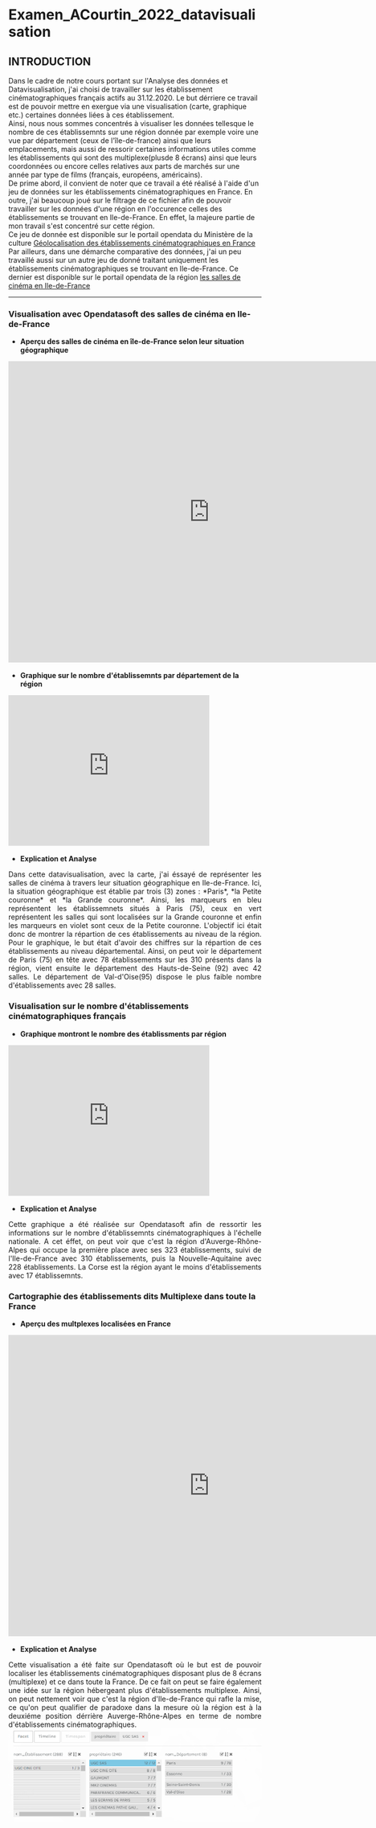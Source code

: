 # Examen_ACourtin_2022_datavisualisation

## INTRODUCTION

Dans le cadre de notre cours portant sur l'Analyse des données et Datavisualisation, j'ai choisi de travailler sur les établissement cinématographiques français actifs au 31.12.2020. Le but dérriere ce travail est de pouvoir mettre en exergue via une visualisation (carte, graphique etc.) certaines données liées à ces établissement.   
Ainsi, nous nous sommes concentrés à visualiser les données tellesque le nombre de ces établissemnts sur une région donnée par exemple voire une vue par département (ceux de l'île-de-france) ainsi que leurs emplacements, mais aussi de ressorir certaines informations utiles comme les établissements qui sont des multiplexe(plusde 8 écrans) ainsi que leurs coordonnées ou encore celles relatives aux parts de marchés sur une année par type de films (français, européens, américains).   
De prime abord, il convient de noter que ce travail a été réalisé à l'aide d'un jeu de données sur les établissements cinématographiques en France. En outre, j'ai beaucoup joué sur le filtrage de ce fichier afin de pouvoir travailler sur les données d'une région en l'occurence celles des établissements se trouvant en Ile-de-France. En effet, la majeure partie de mon travail s'est concentré sur cette région.  
Ce jeu de donnée est disponible sur le portail opendata du Ministère de la culture [Géolocalisation des établissements cinématographiques en France](https://data.culture.gouv.fr/explore/dataset/etablissements-cinematographiques/information/?dataChart=eyJxdWVyaWVzIjpbeyJjaGFydHMiOlt7InR5cGUiOiJjb2x1bW4iLCJmdW5jIjoiQ09VTlQiLCJzY2llbnRpZmljRGlzcGxheSI6dHJ1ZSwiY29sb3IiOiIjOGRhMGNiIn1dLCJ4QXhpcyI6InJlZ2lvbl9hZG1pbmlzdHJhdGl2ZSIsIm1heHBvaW50cyI6NTAsInNvcnQiOiIiLCJjb25maWciOnsiZGF0YXNldCI6ImV0YWJsaXNzZW1lbnRzLWNpbmVtYXRvZ3JhcGhpcXVlcyIsIm9wdGlvbnMiOnt9fX1dLCJ0aW1lc2NhbGUiOiIiLCJkaXNwbGF5TGVnZW5kIjp0cnVlLCJhbGlnbk1vbnRoIjp0cnVlfQ%3D%3D&location=5,46.53754,2.40395)  
Par ailleurs, dans une démarche comparative des données, j'ai un peu travaillé aussi sur un autre jeu de donné traitant uniquement les établissements cinématographiques se trouvant en Ile-de-France. Ce dernier est disponible sur le portail opendata de la région [les salles de cinéma en Ile-de-France ](https://data.iledefrance.fr/explore/dataset/les_salles_de_cinemas_en_ile-de-france/information/?location=10,49.07117,2.34764&basemap=jawg.streets)   
****
### Visualisation avec Opendatasoft des salles de cinéma en Ile-de-France    
- **Aperçu des salles de cinéma en île-de-France selon leur situation géographique** 
 
<iframe frameborder="0" width="800" height="600" src="https://data.opendatasoft.com/map/embed/sallescinematographiques_iledefrance/?&static=false&scrollWheelZoom=false"></iframe>   

- **Graphique sur le nombre d'établissemnts par département de la région**   

<iframe src="https://data.opendatasoft.com/chart/embed/sallesdecinemapardepartement_ile-de-france/?&static=false&datasetcard=false" width="400" height="300" frameborder="0"></iframe>   

- **Explication et Analyse**   
<div style="text-align: justify">
Dans cette datavisualisation, avec la carte, j'ai éssayé de représenter les salles de cinéma à travers leur situation géographique en Ile-de-France. Ici, la situation géographique est établie par trois (3) zones : *Paris*, *la Petite couronne* et *la Grande couronne*. Ainsi, les marqueurs en bleu représentent les établissemnets situés à Paris (75), ceux en vert représentent les salles qui sont localisées sur la Grande couronne et enfin les marqueurs en violet sont ceux de la Petite couronne. L'objectif ici était donc de montrer la répartion de ces établissements au niveau de la région.    
Pour le graphique, le but était d'avoir des chiffres sur la répartion de ces établissements au niveau départemental. Ainsi, on peut voir le département de Paris (75) en tête avec 78 établissements sur les 310 présents dans la région, vient ensuite le département des Hauts-de-Seine (92) avec 42 salles. Le département de Val-d'Oise(95) dispose le plus faible nombre d'établissements avec 28 salles.   
 </div>


### Visualisation sur le nombre d'établissements cinématographiques français   
- **Graphique montront le nombre des établissments par région**   

<iframe src="https://data.opendatasoft.com/chart/embed/etablissementscinematographiques_par_region/?&static=false&datasetcard=false" width="400" height="300" frameborder="0"></iframe>    

- **Explication et Analyse**   
<div style="text-align: justify">
Cette graphique a été réalisée sur Opendatasoft afin de ressortir les informations sur le nombre d'établissemnts cinématographiques à l'échelle nationale. A cet éffet, on peut voir que c'est la région d'Auverge-Rhône-Alpes qui occupe la première place avec ses 323 établissements, suivi de l'Ile-de-France avec 310 établissements, puis la Nouvelle-Aquitaine avec 228 établissements. La Corse est la région ayant le moins d'établissements avec 17 établissemnts. 
  </div>

### Cartographie des établissements dits Multiplexe dans toute la France   
- **Aperçu des multplexes localisées en France**   

<iframe frameborder="0" width="800" height="600" src="https://data.opendatasoft.com/map/embed/cinemamultiplex_france/?&static=false&scrollWheelZoom=false"></iframe>   

- **Explication et Analyse**   
<div style="text-align: justify">
Cette visualisation a été faite sur Opendatasoft où le but est de pouvoir localiser les établissements cinématographiques disposant plus de 8 écrans (multiplexe) et ce dans toute la France. De ce fait on peut se faire également une idée sur la région hébergeant plus d'établissements multiplexe. Ainsi, on peut nettement voir que c'est la région d'Ile-de-France qui rafle la mise, ce qu'on peut qualifier de paradoxe dans la mesure où la région est à la deuxiéme position dérrière Auverge-Rhône-Alpes en terme de nombre d'établissements cinématographiques.   
   </div>   
   
   <img src="./Cinema_UGC-SAS.png">





  
